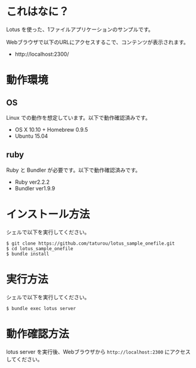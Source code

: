 # これはなに？

Lotus を使った、1ファイルアプリケーションのサンプルです。

Webブラウザで以下のURLにアクセスするこで、コンテンツが表示されます。

* http://localhost:2300/

# 動作環境

## OS

Linux での動作を想定しています。以下で動作確認済みです。

* OS X 10.10 + Homebrew 0.9.5
* Ubuntu 15.04

## ruby

Ruby と Bundler が必要です。以下で動作確認済みです。

* Ruby ver2.2.2
* Bundler ver1.9.9

# インストール方法

シェルで以下を実行してください。

    $ git clone https://github.com/taturou/lotus_sample_onefile.git
    $ cd lotus_sample_onefile
    $ bundle install

# 実行方法

シェルで以下を実行してください。

    $ bundle exec lotus server

# 動作確認方法

lotus server を実行後、Webブラウザから `http://localhost:2300` にアクセスしてください。
